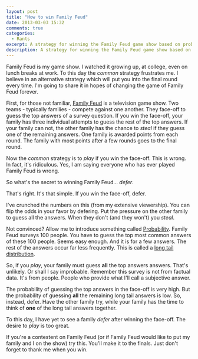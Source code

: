 ```yaml
---
layout: post
title: "How to win Family Feud"
date: 2013-03-03 15:32
comments: true
categories:
  - Rants
excerpt: A strategy for winning the Family Feud game show based on probability and extensive viewership.
description: A strategy for winning the Family Feud game show based on probability and extensive viewership. 
---
```


Family Feud is my game show. I watched it growing up, at college, even on lunch breaks at work. To this day the *common* strategy frustrates me. I believe in an alternative strategy which will put you into the final round every time. I'm going to share it in hopes of changing the game of Family Feud forever.

First, for those not familiar, [Family Feud](http://www.familyfeud.com "Family Feud Game Show") is a television game show. Two teams - typically families - compete against one another. They face-off to guess the top answers of a survey question. If you win the face-off, your family has three individual attempts to guess the rest of the top answers. If your family can not, the other family has the chance to *steal* if they guess one of the remaining answers. One family is awarded points from each round. The family with most points after a few rounds goes to the final round.

Now the *common* strategy is to *play* if you win the face-off. This is wrong. In fact, it's ridiculous. Yes, I am saying everyone who has ever played Family Feud is wrong.

So what's the secret to winning Family Feud... *defer*.

That's right. It's that simple. If you win the face-off, defer.

I've crunched the numbers on this (from my extensive viewership). You can flip the odds in your favor by defering. Put the pressure on the other family to guess all the answers. When they don't (and they won't) you *steal*.

Not convinced? Allow me to introduce something called [Probability](http://en.wikipedia.org/wiki/Probability "Probability"). Family Feud surveys 100 people. You have to guess the top most common answers of these 100 people. Seems easy enough. And it is for a few answers. The rest of the answers occur far less frequently. This is called a [long tail distribution](http://en.wikipedia.org/wiki/Long_tail "Long Tail Distribution").

So, if you *play*, your family must guess **all** the top answers answers. That's unlikely. Or shall I say improbable. Remember this survey is not from factual data. It's from people. People who provide what I'll call a subjective answer.

The probability of guessing the top answers in the face-off is very high. But the probability of guessing **all** the remaining long tail answers is low. So, instead, defer. Have the other family try, while your family has the time to think of **one** of the long tail answers together.

To this day, I have yet to see a family *defer* after winning the face-off. The desire to *play* is too great.

If you're a contestent on Family Feud (or if Family Feud would like to put my family and I on the show) try this. You'll make it to the finals. Just don't forget to thank me when you win.
